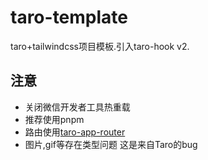 # taro-template
taro+tailwindcss项目模板.引入taro-hook v2.
## 注意
* 关闭微信开发者工具热重载
* 推荐使用pnpm
* 路由使用[taro-app-router](https://github.com/FanetheDivine/taro-app-router/blob/main/README.md)
* 图片,gif等存在类型问题 这是来自Taro的bug